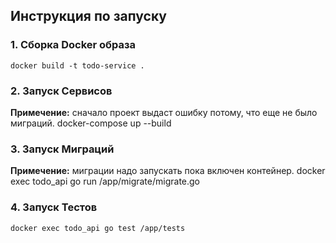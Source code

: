 ## Инструкция по запуску
### 1. Сборка Docker образа
    docker build -t todo-service .

### 2. Запуск Сервисов
**Примечение:** сначало проект выдаст ошибку потому, что еще не было миграций.
    docker-compose up --build

### 3. Запуск Миграций
**Примечение:** миграции надо запускать пока включен контейнер.
    docker exec todo_api go run /app/migrate/migrate.go

### 4. Запуск Тестов
    docker exec todo_api go test /app/tests
